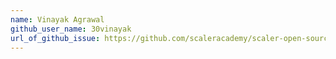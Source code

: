 ```yaml
---
name: Vinayak Agrawal
github_user_name: 30vinayak
url_of_github_issue: https://github.com/scaleracademy/scaler-open-source-september-challenge/issues/158
---
```


